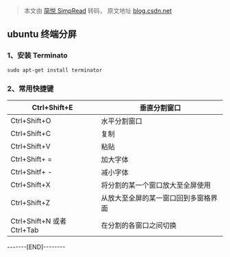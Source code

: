 > 本文由 [简悦 SimpRead](http://ksria.com/simpread/) 转码， 原文地址 [blog.csdn.net](https://blog.csdn.net/zc15210073939/article/details/115505811?ops_request_misc=&request_id=&biz_id=102&utm_term=ubuntu%E6%80%8E%E4%B9%88%E5%9E%82%E7%9B%B4%E5%88%86%E5%89%B2&utm_medium=distribute.pc_search_result.none-task-blog-2~all~sobaiduweb~default-1-115505811.142%5Ev100%5Epc_search_result_base5&spm=1018.2226.3001.4187)

ubuntu 终端分屏
-----------

### 1、安装 Terminato

```
sudo apt-get install terminator

```

### 2、常用快捷键

<table><thead><tr><th>Ctrl+Shift+E</th><th>垂直分割窗口</th></tr></thead><tbody><tr><td>Ctrl+Shift+O</td><td>水平分割窗口</td></tr><tr><td>Ctrl+Shift+C</td><td>复制</td></tr><tr><td>Ctrl+Shift+V</td><td>粘贴</td></tr><tr><td>Ctrl+Shift+ =</td><td>加大字体</td></tr><tr><td>Ctrl+Shitf+ -</td><td>减小字体</td></tr><tr><td>Ctrl+Shift+X</td><td>将分割的某一个窗口放大至全屏使用</td></tr><tr><td>Ctrl+Shift+Z</td><td>从放大至全屏的某一窗口回到多窗格界面</td></tr><tr><td>Ctrl+Shift+N 或者 Ctrl+Tab</td><td>在分割的各窗口之间切换</td></tr></tbody></table>

-------[END]--------